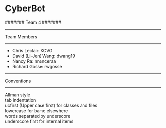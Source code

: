 # CyberBot

#######
Team 4
#######

************
Team Members
************
- Chris Leclair: XCVG  
- David (Li-Jen) Wang: dwang19  
- Nancy Ra: nnanceraa  
- Richard Gosse: rwgosse  

***********
Conventions
***********
Allman style  
tab indentation  
ucfirst (Upper case first) for classes and files  
lowercase for bame elsewhere  
words separated by underscore  
underscore first for internal items  
